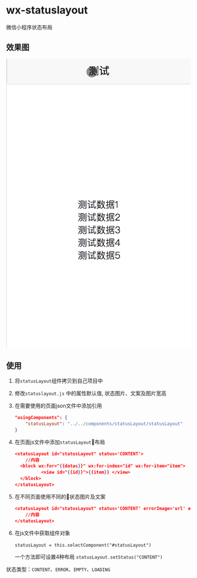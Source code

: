 # wx-statuslayout
微信小程序状态布局

## 效果图

![](https://raw.githubusercontent.com/ZzjBeatYou/wx-statuslayout/ce5b716141ec34ca1f16d07a7d21dca13692df2b/preview/preview.gif)

## 使用
1. 将`statusLayout`组件拷贝到自己项目中
2. 修改`statuslayout.js` 中的属性默认值, 状态图片、文案及图片宽高
3. 在需要使用的页面json文件中添加引用
    ``` json
    "usingComponents": {
        "statusLayout": "../../components/statusLayout/statusLayout"
    }
    ```
4. 在页面js文件中添加`statusLayout`布局
    ``` json
    <statusLayout id="statusLayout" status='CONTENT'>
        //内容
      <block wx:for="{{datas}}" wx:for-index="id" wx:for-item="item">
              <view id="{{id}}">{{item}} </view>
      </block>
    </statusLayout>
    ```
5. 在不同页面使用不同的状态图片及文案
    ``` json
    <statusLayout id="statusLayout" status='CONTENT' errorImage='url' errorText='错误文案' emptyImage='url' emptyText='空文案'>
        //内容
    </statusLayout>
    ```
6. 在js文件中获取组件对象

    `statusLayout = this.selectComponent("#statusLayout")`
    
    一个方法即可设置4种布局 `statusLayout.setStatus("CONTENT") `

状态类型：`CONTENT`、`ERROR`、`EMPTY`、`LOADING`

